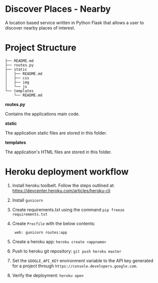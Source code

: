 # Discover Places - Nearby

A location based service written in Python Flask that allows a user to discover nearby places of interest.

# Project Structure

    ├── README.md
    ├── routes.py
    ├── static
    │   ├── README.md
    │   ├── css
    │   ├── img
    │   └── js
    └── templates
        └── README.md

**routes.py**

Contains the applications main code.

**static**

The application static files are stored in this folder.

**templates**

The application's HTML files are stored in this folder.

# Heroku deployment workflow

1. Install heroku toolbelt. Follow the steps outlined at: https://devcenter.heroku.com/articles/heroku-cli
2. Install `gunicorn`
3. Create requirements.txt using the command `pip freeze requirements.txt`  
4. Create `Procfile` with the below contents:

        web: gunicorn routes:app
    
5. Create a heroku app: `heroku create <appname>`
6. Push to heroku git repository: `git push heroku master`
7. Set the `GOOGLE_API_KEY` environment variable to the API key generated for a project through `https://console.developers.google.com`.
8. Verify the deployment: `heroku open`
